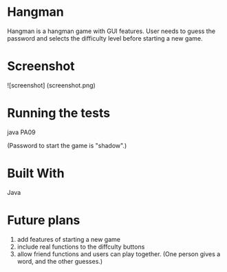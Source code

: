 # Hangman
Hangman is a hangman game with GUI features. User needs to guess the password and selects the difficulty level before starting a new game. 

# Screenshot 
![screenshot] (screenshot.png)

# Running the tests 
java PA09

(Password to start the game is "shadow".)

# Built With 
Java 

# Future plans 
1. add features of starting a new game 
2. include real functions to the diffculty buttons 
3. allow friend functions and users can play together. (One person gives a word, and the other guesses.) 
